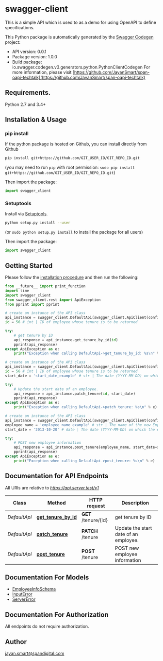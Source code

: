 # swagger-client
This is a simple API which is used to as a demo for using OpenAPI to define specifications.

This Python package is automatically generated by the [Swagger Codegen](https://github.com/swagger-api/swagger-codegen) project:

- API version: 0.0.1
- Package version: 1.0.0
- Build package: io.swagger.codegen.v3.generators.python.PythonClientCodegen
For more information, please visit [https://github.com/JayanSmart/span-oapi-techtalk](https://github.com/JayanSmart/span-oapi-techtalk)

## Requirements.

Python 2.7 and 3.4+

## Installation & Usage
### pip install

If the python package is hosted on Github, you can install directly from Github

```sh
pip install git+https://github.com/GIT_USER_ID/GIT_REPO_ID.git
```
(you may need to run `pip` with root permission: `sudo pip install git+https://github.com/GIT_USER_ID/GIT_REPO_ID.git`)

Then import the package:
```python
import swagger_client 
```

### Setuptools

Install via [Setuptools](http://pypi.python.org/pypi/setuptools).

```sh
python setup.py install --user
```
(or `sudo python setup.py install` to install the package for all users)

Then import the package:
```python
import swagger_client
```

## Getting Started

Please follow the [installation procedure](#installation--usage) and then run the following:

```python
from __future__ import print_function
import time
import swagger_client
from swagger_client.rest import ApiException
from pprint import pprint

# create an instance of the API class
api_instance = swagger_client.DefaultApi(swagger_client.ApiClient(configuration))
id = 56 # int | ID of employee whose tenure is to be returned

try:
    # get tenure by ID
    api_response = api_instance.get_tenure_by_id(id)
    pprint(api_response)
except ApiException as e:
    print("Exception when calling DefaultApi->get_tenure_by_id: %s\n" % e)

# create an instance of the API class
api_instance = swagger_client.DefaultApi(swagger_client.ApiClient(configuration))
id = 56 # int | ID of employee whose tenure is to be returned
start_date = 'start_date_example' # str | The date (YYYY-MM-DD) on which the employee started. If not provided, the current date will be used.

try:
    # Update the start date of an employee.
    api_response = api_instance.patch_tenure(id, start_date)
    pprint(api_response)
except ApiException as e:
    print("Exception when calling DefaultApi->patch_tenure: %s\n" % e)

# create an instance of the API class
api_instance = swagger_client.DefaultApi(swagger_client.ApiClient(configuration))
employee_name = 'employee_name_example' # str | The name of the new Employee
start_date = '2013-10-20' # date | The date (YYYY-MM-DD) on which the employee started. If not provided, the current date will be used. (optional)

try:
    # POST new employee information
    api_response = api_instance.post_tenure(employee_name, start_date=start_date)
    pprint(api_response)
except ApiException as e:
    print("Exception when calling DefaultApi->post_tenure: %s\n" % e)
```

## Documentation for API Endpoints

All URIs are relative to *https://api.server.test/v1*

Class | Method | HTTP request | Description
------------ | ------------- | ------------- | -------------
*DefaultApi* | [**get_tenure_by_id**](docs/DefaultApi.md#get_tenure_by_id) | **GET** /tenure/{id} | get tenure by ID
*DefaultApi* | [**patch_tenure**](docs/DefaultApi.md#patch_tenure) | **PATCH** /tenure | Update the start date of an employee.
*DefaultApi* | [**post_tenure**](docs/DefaultApi.md#post_tenure) | **POST** /tenure | POST new employee information

## Documentation For Models

 - [EmployeeInfoSchema](docs/EmployeeInfoSchema.md)
 - [InputError](docs/InputError.md)
 - [ServerError](docs/ServerError.md)

## Documentation For Authorization

 All endpoints do not require authorization.


## Author

jayan.smart@spandigital.com
